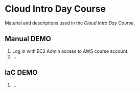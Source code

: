 # Cloud Intro Day Course

Material and descriptions used in the *Cloud Intro Day Course*.

## Manual DEMO

1. Log in with EC2 Admin access to AWS course account.
1. ...

## IaC DEMO

1. ...

